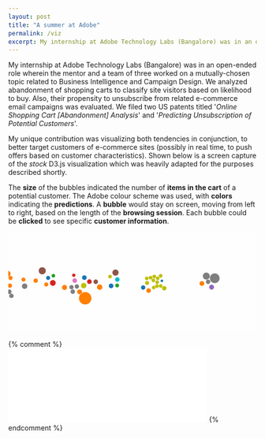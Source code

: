 ```yaml
---
layout: post
title: "A summer at Adobe"
permalink: /viz
excerpt: My internship at Adobe Technology Labs (Bangalore) was in an open-ended role related to Business Intelligence and Campaign Design. We analyzed abandonment of shopping carts to classify site visitors based on likelihood to buy. Also, their propensity to unsubscribe from related e-commerce email campaigns was evaluated. We filed two US patents at the end of the internship. My unique contribution was visualizing both tendencies in conjunction, to better target customers of e-commerce sites.<br>
---
```


My internship at Adobe Technology Labs (Bangalore) was in an open-ended role wherein the mentor and a team of three worked on a mutually-chosen topic related to Business Intelligence and Campaign Design.
We analyzed abandonment of shopping carts to classify site visitors based on likelihood to buy.
Also, their propensity to unsubscribe from related e-commerce email campaigns was evaluated.
We filed two US patents titled '*Online Shopping Cart [Abandonment] Analysis*' and '*Predicting Unsubscription of Potential Customers*'.

My unique contribution was visualizing both tendencies in conjunction, to better target customers of e-commerce sites (possibly in real time, to push offers based on customer characteristics).
Shown below is a screen capture of the *stock* D3.js visualization which was heavily adapted for the purposes described shortly.

The **size** of the bubbles indicated the number of **items in the cart** of a potential customer.
The Adobe colour scheme was used, with **colors** indicating the **predictions**.
A **bubble** would stay on screen, moving from left to right, based on the length of the **browsing session**.
Each bubble could be **clicked** to see specific **customer information**.

![screen capture of D3 visualization](/d3-short.gif)

{% comment %}
<br/><iframe src="//giphy.com/embed/l2SpRVqjf1Yx1FI8U" width="80%" frameBorder="0" class="giphy-embed" allowFullScreen></iframe>
{% endcomment %}